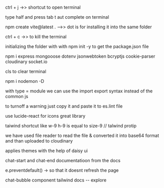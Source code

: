 ctrl + j ->> shortcut to open terminal

type half and press tab t aut complete on terminal

npm create vite@latest . -->> dot is for installing it into the same folder

ctrl + c ->> to kill the terminal

initializing the folder with with npm init -y to get the package.json file

npm i express mongooose dotenv jsonwebtoken bcryptjs cookie-parser cloudinary socket.io

cls to clear terminal 

npm i nodemon -D

with type = module we can use the import export syntax instead of the common js 

to turnoff a warning just copy it and paste it to es.lint file

use lucide-react for icons great library

taiwind shortcut like w-9 h-9 is equal to size-9 // talwind protip

we have used file reader to read the file & converted it into base64 format and than uploaded to cloudinary

applies themes with the help of daisy ui 

chat-start and chat-end documentatioon from the docs

e.preventdefault() -> so that it doesnt refresh the page

chat-bubble component tailwind docs -- explore
